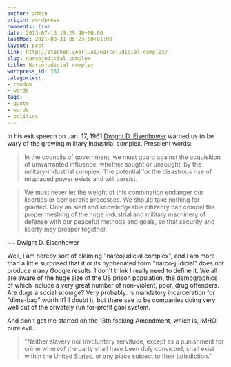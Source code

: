 ```yaml
---
author: admin
origin: wordpress
comments: true
date: 2013-07-13 19:29:40+00:00
lastMod: 2021-08-31 06:23:00+01:00
layout: post
link: http://stephen.yearl.us/narcojudicial-complex/
slug: narcojudicial-complex
title: Narcojudicial complex
wordpress_id: 357
categories:
- random
- words
tags:
- quote
- words
- politics
---
```


In his exit speech on Jan. 17, 1961 [Dwight D. Eisenhower](https://en.wikipedia.org/wiki/Dwight_D._Eisenhower) warned us to be wary of the growing military industrial complex. Prescient words:


>In the councils of government, we must guard against the acquisition of unwarranted influence, whether sought or unsought, by the military-industrial complex. The potential for the disastrous rise of misplaced power exists and will persist.


> We must never let the weight of this combination endanger our liberties or democratic processes. We should take nothing for granted. Only an alert and knowledgeable citizenry can compel the proper meshing of the huge industrial and military machinery of defense with our peaceful methods and goals, so that security and liberty may prosper together.

~~ Dwight D. Eisenhower

Well, I am hereby sort of claiming "narcojudicial complex", and I am more than a little surprised that it or its hyphenated form "narco-judicial" does not produce many Google results. I don't think I really need to define it. We all are aware of the huge size of the US prison population, the demographics of which include a very great number of non-violent, poor, drug offenders. Are dugs a social scourge? Very probably. Is mandatory incarceration for "dime-bag" worth it? I doubt it, but there see to be companies doing very well out of the privately run for-profit gaol system.

And don't get me started on the 13th fscking Amendment, which is, IMHO, pure evil...

> "Neither slavery nor involuntary servitude, except as a punishment for crime whereof the party shall have been duly convicted, shall exist within the United States, or any place subject to their jurisdiction."

